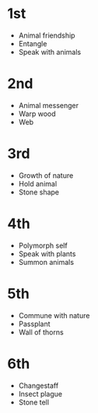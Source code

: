 # 1st
- Animal friendship
- Entangle
- Speak with animals

# 2nd
- Animal messenger
- Warp wood
- Web

# 3rd
- Growth of nature
- Hold animal
- Stone shape

# 4th
- Polymorph self
- Speak with plants
- Summon animals

# 5th
- Commune with nature
- Passplant
- Wall of thorns

# 6th
- Changestaff
- Insect plague
- Stone tell